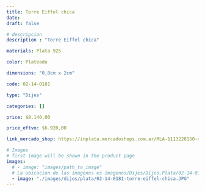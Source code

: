```yaml
---
title: Torre Eiffel chica
date: 
draft: false

# descripcion
description : "Torre Eiffel chica"

materials: Plata 925

color: Plateado

dimensions: "0,8cm x 2cm"

code: 02-14-0181

type: "Dijes"

categories: []

price: $8.140,00

price_eftvo: $6.920,00

link_mercado_shop: https://inplata.mercadoshops.com.ar/MLA-1113228150-dije-torre-eiffel-chica-plata-925---parís---turismo-_JM

# Images
# first image will be shown in the product page
images:
  # - image: "images/path_to_image"
  # La ubicacion de las imagenes es imagenes/Dijes/Dijes.Plata/02-14-0181-torre-eiffel-chica
  - image: "./images/dijes/plata/02-14-0181-torre-eiffel-chica.JPG"
---
```

